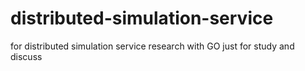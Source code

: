 # distributed-simulation-service
for distributed simulation service research with GO
just for study and discuss

